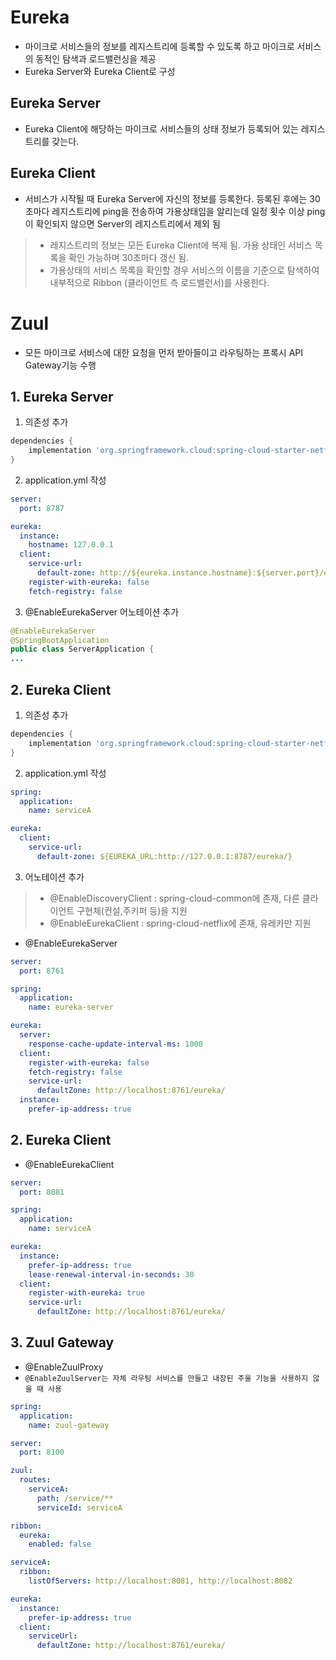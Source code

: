 # Eureka
- 마이크로 서비스들의 정보를 레지스트리에 등록할 수 있도록 하고 마이크로 서비스의 동적인 탐색과 로드밸런싱을 제공
- Eureka Server와 Eureka Client로 구성
## Eureka Server
- Eureka Client에 해당하는 마이크로 서비스들의 상태 정보가 등록되어 있는 레지스트리를 갖는다.
## Eureka Client
- 서비스가 시작될 때 Eureka Server에 자신의 정보를 등록한다. 등록된 후에는 30초마다 레지스트리에 ping을 전송하여 가용상태임을 알리는데 일정 횟수 이상 ping이 확인되지 않으면 Server의 레지스트리에서 제외 됨

> - 레지스트리의 정보는 모든 Eureka Client에 복제 됨. 가용 상태인 서비스 목록을 확인 가능하며 30초마다 갱신 됨.
> - 가용상태의 서비스 목록을 확인할 경우 서비스의 이름을 기준으로 탐색하여 내부적으로 Ribbon (클라이언트 측 로드밸런서)를 사용한다.

# Zuul
- 모든 마이크로 서비스에 대한 요청을 먼저 받아들이고 라우팅하는 프록시 API Gateway기능 수행

## 1. Eureka Server
1. 의존성 추가
```gradle
dependencies {
    implementation 'org.springframework.cloud:spring-cloud-starter-netflix-eureka-server'
}
```
2. application.yml 작성
```yml
server:
  port: 8787

eureka:
  instance:
    hostname: 127.0.0.1
  client:
    service-url:
      default-zone: http://${eureka.instance.hostname}:${server.port}/eureka/
    register-with-eureka: false
    fetch-registry: false
```
3. @EnableEurekaServer 어노테이션 추가
```java
@EnableEurekaServer
@SpringBootApplication
public class ServerApplication {
...
```

## 2. Eureka Client
1. 의존성 추가
```gradle
dependencies {
    implementation 'org.springframework.cloud:spring-cloud-starter-netflix-eureka-client'
}
```
2. application.yml 작성
```yml
spring:
  application:
    name: serviceA

eureka:
  client:
    service-url:
      default-zone: ${EUREKA_URL:http://127.0.0.1:8787/eureka/}
```
3. 어노테이션 추가
> - @EnableDiscoveryClient : spring-cloud-common에 존재, 다른 클라이언트 구현체(컨설,주키퍼 등)을 지원
> - @EnableEurekaClient : spring-cloud-netflix에 존재, 유레카만 지원




- @EnableEurekaServer
```yml
server:
  port: 8761

spring:
  application:
    name: eureka-server

eureka:
  server:
    response-cache-update-interval-ms: 1000
  client:
    register-with-eureka: false
    fetch-registry: false
    service-url:
      defaultZone: http://localhost:8761/eureka/
  instance:
    prefer-ip-address: true
```

## 2. Eureka Client
- @EnableEurekaClient
```yml
server:
  port: 8081

spring:
  application:
    name: serviceA

eureka:
  instance:
    prefer-ip-address: true
    lease-renewal-interval-in-seconds: 30
  client:
    register-with-eureka: true
    service-url:
      defaultZone: http://localhost:8761/eureka/
```

## 3. Zuul Gateway
- @EnableZuulProxy
- `@EnableZuulServer는 자체 라우팅 서비스를 만들고 내장된 주울 기능을 사용하지 않을 때 사용`
```yml
spring:
  application:
    name: zuul-gateway

server:
  port: 8100

zuul:
  routes:
    serviceA:
      path: /service/**
      serviceId: serviceA

ribbon:
  eureka:
    enabled: false

serviceA:
  ribbon:
    listOfServers: http://localhost:8081, http://localhost:8082

eureka:
  instance:
    prefer-ip-address: true
  client:
    serviceUrl:
      defaultZone: http://localhost:8761/eureka/
```
